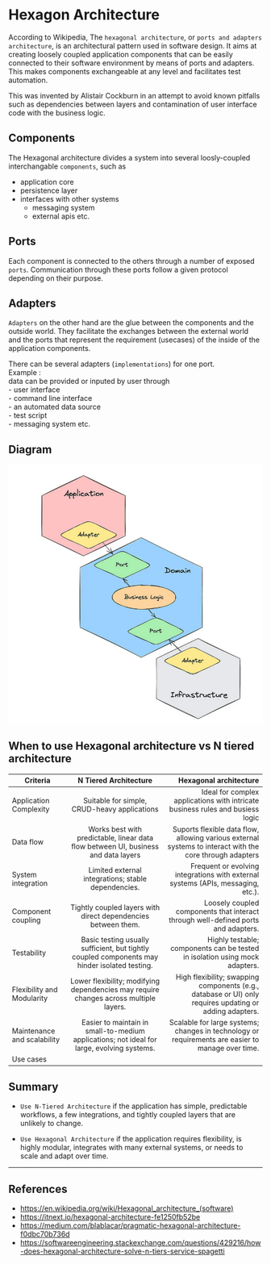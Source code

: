 # Hexagon Architecture

According to Wikipedia, The `hexagonal architecture`, or `ports and adapters architecture`, is an architectural pattern used in software design. It aims at creating loosely coupled application components that can be easily connected to their software environment by means of ports and adapters. This makes components exchangeable at any level and facilitates test automation.

This was invented by Alistair Cockburn in an attempt to avoid known pitfalls such as dependencies between layers and contamination of user interface code with the business logic.

## Components

The Hexagonal architecture divides a system into several loosly-coupled interchangable `components`, such as
- application core
- persistence layer
- interfaces with other systems
    - messaging system
    - external apis etc.

## Ports

Each component is connected to the others through a number of exposed `ports`. Communication through these ports follow a given protocol depending on their purpose.  

## Adapters

`Adapters` on the other hand are the glue between the components and the outside world. 
They facilitate the exchanges between the external world and the ports that represent the requirement (usecases) of the inside of the application components.  

There can be several adapters (`implementations`) for one port.  
Example :  
data can be provided or inputed by user through  
    - user interface  
    - command line interface  
    -  an automated data source  
    - test script  
    - messaging system etc.  

## Diagram

![alt text](image.png)

## When to use Hexagonal architecture vs N tiered architecture

| Criteria   |      N Tiered Architecture      |  Hexagonal architecture |
|----------|:-------------:|------:|
| Application Complexity | Suitable for simple, CRUD-heavy applications | Ideal for complex applications with intricate business rules and busiess logic |
| Data flow | Works best with predictable, linear data flow between UI, business and data layers | Suports flexible data flow, allowing various external systems to interact with the core through adapters |
| System integration | Limited external integrations; stable dependencies. | Frequent or evolving integrations with external systems (APIs, messaging, etc.). |
| Component coupling | Tightly coupled layers with direct dependencies between them. | Loosely coupled components that interact through well-defined ports and adapters. |
| Testability | Basic testing usually sufficient, but tightly coupled components may hinder isolated testing. | Highly testable; components can be tested in isolation using mock adapters. |
| Flexibility and Modularity | Lower flexibility; modifying dependencies may require changes across multiple layers. | High flexibility; swapping components (e.g., database or UI) only requires updating or adding adapters. |
| Maintenance and scalability  | Easier to maintain in small-to-medium applications; not ideal for large, evolving systems. | Scalable for large systems; changes in technology or requirements are easier to manage over time. |
| Use cases |  |  |

## Summary

- `Use N-Tiered Architecture` if the application has simple, predictable workflows, a few integrations, and tightly coupled layers that are unlikely to change.

- `Use Hexagonal Architecture` if the application requires flexibility, is highly modular, integrates with many external systems, or needs to scale and adapt over time.

---

## References

- https://en.wikipedia.org/wiki/Hexagonal_architecture_(software)
- https://itnext.io/hexagonal-architecture-fe1250fb52be 
- https://medium.com/blablacar/pragmatic-hexagonal-architecture-f0dbc70b736d
- https://softwareengineering.stackexchange.com/questions/429216/how-does-hexagonal-architecture-solve-n-tiers-service-spagetti
